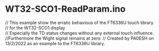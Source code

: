 # WT32-SCO1-ReadParam.ino  

// This example show the erratic behavious of the FT6336U touch library  
// for the WT32-SCO1 display  
// Especially the TD status changes without any external touch influence.  
//Furthermore the Wight signal remains at zero.
// Created by PA0ESH on 13/2/2022 as an example to the FT6336U library.  
 
